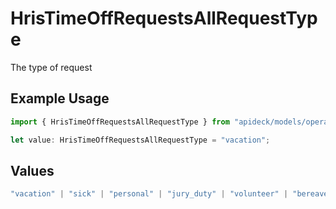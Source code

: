 # HrisTimeOffRequestsAllRequestType

The type of request

## Example Usage

```typescript
import { HrisTimeOffRequestsAllRequestType } from "apideck/models/operations";

let value: HrisTimeOffRequestsAllRequestType = "vacation";
```

## Values

```typescript
"vacation" | "sick" | "personal" | "jury_duty" | "volunteer" | "bereavement" | "other"
```